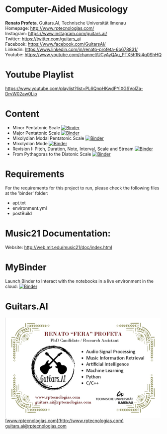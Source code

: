 # Computer-Aided Musicology


**Renato Profeta**, Guitars.AI, Technische Universität Ilmenau <br>
Homepage: http://www.rptecnologias.com/ <br>
Instagram: https://www.instagram.com/guitars.ai/ <br>
Twitter: https://twitter.com/guitars_ai <br>
Facebook: https://www.facebook.com/GuitarsAI/ <br>
Linkedin: https://www.linkedin.com/in/renato-profeta-6b678831/ <br>
Youtube: https://www.youtube.com/channel/UCyAyQAu_PTX5h1Ni4q0ShHQ

# Youtube Playlist
https://www.youtube.com/playlist?list=PL6QnpHKwdPYiXGSVolZa-DrvW02aw0Lio <br>

# Content
- Minor Pentatonic Scale [![Binder](https://mybinder.org/badge.svg)](https://mybinder.org/v2/gh/GuitarsAI/ComputerAidedMusicology/master?filepath=MinorPentatonic.ipynb)
- Major Pentatonic Scale [![Binder](https://mybinder.org/badge.svg)](https://mybinder.org/v2/gh/GuitarsAI/ComputerAidedMusicology/master?filepath=MajorPentatonic.ipynb)
- Mixolydian Modal Pentatonic Scale [![Binder](https://mybinder.org/badge.svg)](https://mybinder.org/v2/gh/GuitarsAI/ComputerAidedMusicology/master?filepath=MixolydianModalPenta.ipynb)
- Mixolydian Mode [![Binder](https://mybinder.org/badge.svg)](https://mybinder.org/v2/gh/GuitarsAI/ComputerAidedMusicology/master?filepath=MixolydianMode.ipynb)
- Revision I: Pitch, Duration, Note, Interval, Scale and Stream [![Binder](https://mybinder.org/badge.svg)](https://mybinder.org/v2/gh/GuitarsAI/ComputerAidedMusicology/master?filepath=RevisionI.ipynb)
- From Pythagoras to the Diatonic Scale [![Binder](https://mybinder.org/badge_logo.svg)](https://mybinder.org/v2/gh/GuitarsAI/ComputerAidedMusicology/master?filepath=PythagorasDiatonic.ipynb)

# Requirements
For the requirements for this project to run, please check the following files at the 'binder' folder:
  - apt.txt
  - environment.yml
  - postBuild
  
# Music21 Documentation:
Website: http://web.mit.edu/music21/doc/index.html <br>

# MyBinder

Launch Binder to Interact with the notebooks in a live environment in the cloud:
[![Binder](https://mybinder.org/badge.svg)](https://mybinder.org/v2/gh/GuitarsAI/ComputerAidedMusicology/master)

# Guitars.AI

<p align="left">
<img src="./img/businesscard.jpg" width="500px" alt="Business Card" align="left" >
</p>
<br>

[www.rptecnologias.com](http://www.rptecnologias.com)
<br>
guitars.ai@rptecnologias.com

